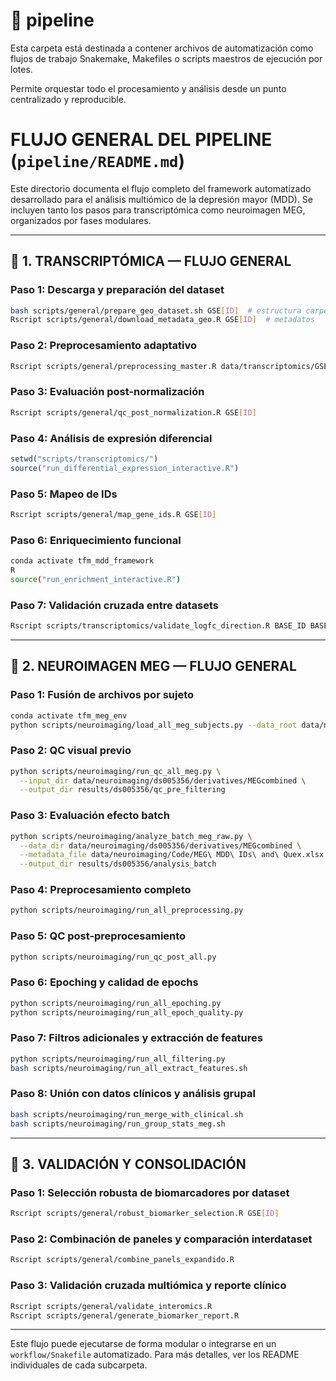 # 📂 pipeline

Esta carpeta está destinada a contener archivos de automatización como flujos de trabajo Snakemake, Makefiles o scripts maestros de ejecución por lotes.

Permite orquestar todo el procesamiento y análisis desde un punto centralizado y reproducible.

# FLUJO GENERAL DEL PIPELINE (`pipeline/README.md`)

Este directorio documenta el flujo completo del framework automatizado desarrollado para el análisis multiómico de la depresión mayor (MDD). Se incluyen tanto los pasos para transcriptómica como neuroimagen MEG, organizados por fases modulares.

---

## 🔬 1. TRANSCRIPTÓMICA — FLUJO GENERAL

### Paso 1: Descarga y preparación del dataset

```bash
bash scripts/general/prepare_geo_dataset.sh GSE[ID]  # estructura carpetas
Rscript scripts/general/download_metadata_geo.R GSE[ID]  # metadatos
```

### Paso 2: Preprocesamiento adaptativo

```bash
Rscript scripts/general/preprocessing_master.R data/transcriptomics/GSE[ID]
```

### Paso 3: Evaluación post-normalización

```bash
Rscript scripts/general/qc_post_normalization.R GSE[ID]
```

### Paso 4: Análisis de expresión diferencial

```r
setwd("scripts/transcriptomics/")
source("run_differential_expression_interactive.R")
```

### Paso 5: Mapeo de IDs

```bash
Rscript scripts/general/map_gene_ids.R GSE[ID]
```

### Paso 6: Enriquecimiento funcional

```bash
conda activate tfm_mdd_framework
R
source("run_enrichment_interactive.R")
```

### Paso 7: Validación cruzada entre datasets

```bash
Rscript scripts/transcriptomics/validate_logfc_direction.R BASE_ID BASE_CONFIG VAL_ID VAL_CONFIG
```

---

## 🧠 2. NEUROIMAGEN MEG — FLUJO GENERAL

### Paso 1: Fusión de archivos por sujeto

```bash
conda activate tfm_meg_env
python scripts/neuroimaging/load_all_meg_subjects.py --data_root data/neuroimaging/ds005356
```

### Paso 2: QC visual previo

```bash
python scripts/neuroimaging/run_qc_all_meg.py \
  --input_dir data/neuroimaging/ds005356/derivatives/MEGcombined \
  --output_dir results/ds005356/qc_pre_filtering
```

### Paso 3: Evaluación efecto batch

```bash
python scripts/neuroimaging/analyze_batch_meg_raw.py \
  --data_dir data/neuroimaging/ds005356/derivatives/MEGcombined \
  --metadata_file data/neuroimaging/Code/MEG\ MDD\ IDs\ and\ Quex.xlsx \
  --output_dir results/ds005356/analysis_batch
```

### Paso 4: Preprocesamiento completo

```bash
python scripts/neuroimaging/run_all_preprocessing.py
```

### Paso 5: QC post-preprocesamiento

```bash
python scripts/neuroimaging/run_qc_post_all.py
```

### Paso 6: Epoching y calidad de epochs

```bash
python scripts/neuroimaging/run_all_epoching.py
python scripts/neuroimaging/run_all_epoch_quality.py
```

### Paso 7: Filtros adicionales y extracción de features

```bash
python scripts/neuroimaging/run_all_filtering.py
bash scripts/neuroimaging/run_all_extract_features.sh
```

### Paso 8: Unión con datos clínicos y análisis grupal

```bash
bash scripts/neuroimaging/run_merge_with_clinical.sh
bash scripts/neuroimaging/run_group_stats_meg.sh
```

---

## 🔁 3. VALIDACIÓN Y CONSOLIDACIÓN

### Paso 1: Selección robusta de biomarcadores por dataset

```bash
Rscript scripts/general/robust_biomarker_selection.R GSE[ID]
```

### Paso 2: Combinación de paneles y comparación interdataset

```bash
Rscript scripts/general/combine_panels_expandido.R
```

### Paso 3: Validación cruzada multiómica y reporte clínico

```bash
Rscript scripts/general/validate_interomics.R
Rscript scripts/general/generate_biomarker_report.R
```

---

Este flujo puede ejecutarse de forma modular o integrarse en un `workflow/Snakefile` automatizado. Para más detalles, ver los README individuales de cada subcarpeta.


